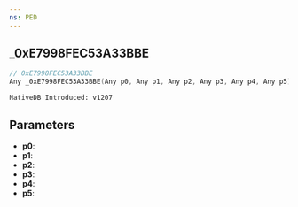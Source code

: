 ```yaml
---
ns: PED
---
```

## _0xE7998FEC53A33BBE

```c
// 0xE7998FEC53A33BBE
Any _0xE7998FEC53A33BBE(Any p0, Any p1, Any p2, Any p3, Any p4, Any p5);
```

```
NativeDB Introduced: v1207
```

## Parameters
* **p0**:
* **p1**:
* **p2**:
* **p3**:
* **p4**:
* **p5**:
